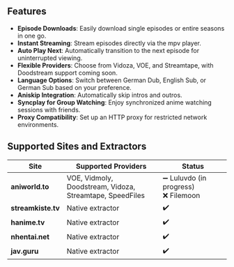 ## Features

- **Episode Downloads**: Easily download single episodes or entire seasons in one go.
- **Instant Streaming**: Stream episodes directly via the mpv player.
- **Auto Play Next**: Automatically transition to the next episode for uninterrupted viewing.
- **Flexible Providers**: Choose from Vidoza, VOE, and Streamtape, with Doodstream support coming soon.
- **Language Options**: Switch between German Dub, English Sub, or German Sub based on your preference.
- **Aniskip Integration**: Automatically skip intros and outros.
- **Syncplay for Group Watching**: Enjoy synchronized anime watching sessions with friends.
- **Proxy Compatibility**: Set up an HTTP proxy for restricted network environments.


## Supported Sites and Extractors

| Site               | Supported Providers                            | Status                                                                                  |
|--------------------|------------------------------------------------|-----------------------------------------------------------------------------------------|
| **aniworld.to**    | VOE, Vidmoly, Doodstream, Vidoza,<br/> Streamtape, SpeedFiles | ➖ Luluvdo (in progress) <br> ❌ Filemoon |
| **streamkiste.tv** | Native extractor                               | ✔️ |
| **hanime.tv**      | Native extractor                               | ✔️ |
| **nhentai.net**    | Native extractor                               | ✔️ |
| **jav.guru**       | Native extractor                               | ✔️ |

